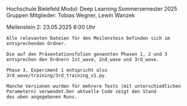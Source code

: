 Hochschule Bielefeld
Modul: Deep Learning
Sommersemester 2025
Gruppen Mitglieder: Tobias Wegner, Lewin Wanzek

Meilenstein 2: 23.05.2025 8:00 Uhr

    Alle relevanten Dateien für den Meilenstein befinden sich im entsprechenden Ordner.

    Die auf den Präsentationsfolien genannten Phasen 1, 2 und 3 entsprechen den Ordnern 1st_wave, 2nd_wave und 3rd_wave.

    Phase 3, Experiment 1 entspricht also 3rd_wave/training/3rd_training_v1.py.

    Manche Versionen wurden für mehrere Tests (mit unterschiedlichen Parametern) verwendet.Der aktuelle Code zeigt den Stand
    des oben angegebenen Runs.

    